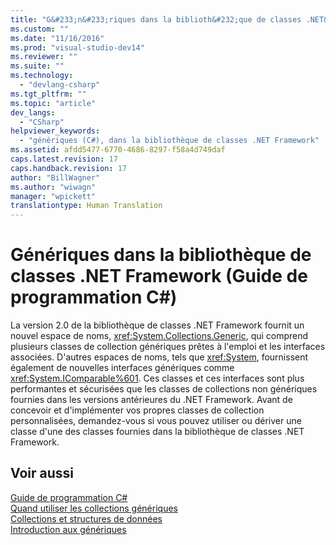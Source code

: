 ```yaml
---
title: "G&#233;n&#233;riques dans la biblioth&#232;que de classes .NET&#160;Framework (Guide de programmation C#) | Microsoft Docs"
ms.custom: ""
ms.date: "11/16/2016"
ms.prod: "visual-studio-dev14"
ms.reviewer: ""
ms.suite: ""
ms.technology: 
  - "devlang-csharp"
ms.tgt_pltfrm: ""
ms.topic: "article"
dev_langs: 
  - "CSharp"
helpviewer_keywords: 
  - "génériques (C#), dans la bibliothèque de classes .NET Framework"
ms.assetid: afdd5477-6770-4686-8297-f58a4d749daf
caps.latest.revision: 17
caps.handback.revision: 17
author: "BillWagner"
ms.author: "wiwagn"
manager: "wpickett"
translationtype: Human Translation
---
```

# G&#233;n&#233;riques dans la biblioth&#232;que de classes .NET&#160;Framework (Guide de programmation C#)
La version 2.0 de la bibliothèque de classes .NET Framework fournit un nouvel espace de noms, <xref:System.Collections.Generic>, qui comprend plusieurs classes de collection génériques prêtes à l'emploi et les interfaces associées.  D'autres espaces de noms, tels que <xref:System>, fournissent également de nouvelles interfaces génériques comme <xref:System.IComparable%601>.  Ces classes et ces interfaces sont plus performantes et sécurisées que les classes de collections non génériques fournies dans les versions antérieures du .NET Framework.  Avant de concevoir et d'implémenter vos propres classes de collection personnalisées, demandez\-vous si vous pouvez utiliser ou dériver une classe d'une des classes fournies dans la bibliothèque de classes .NET Framework.  
  
## Voir aussi  
 [Guide de programmation C\#](../../../csharp/programming-guide/index.md)   
 [Quand utiliser les collections génériques](../../../standard/collections/when-to-use-generic-collections.md)   
 [Collections et structures de données](../Topic/Collections%20and%20Data%20Structures.md)   
 [Introduction aux génériques](../../../csharp/programming-guide/generics/introduction-to-generics.md)